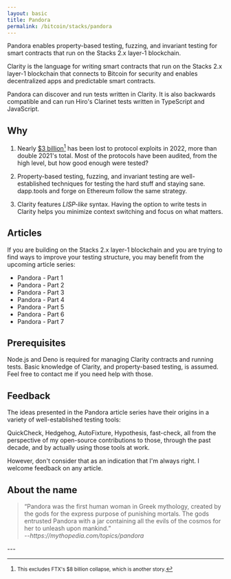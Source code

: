 ```yaml
---
layout: basic
title: Pandora
permalink: /bitcoin/stacks/pandora
---
```


Pandora enables property-based testing, fuzzing, and invariant testing for smart contracts that run on the Stacks 2.x layer-1 blockchain.

Clarity is the language for writing smart contracts that run on the Stacks 2.x layer-1 blockchain that connects to Bitcoin for security and enables decentralized apps and predictable smart contracts.

Pandora can discover and run tests written in Clarity. It is also backwards compatible and can run Hiro's Clarinet tests written in TypeScript and JavaScript.

## Why

1. Nearly [$3 billion](https://www.coindesk.com/layer2/2022/11/03/with-hacks-at-a-record-high-crypto-needs-to-find-better-ways-to-keep-users-safe/)[^1] has been lost to protocol exploits in 2022, more than double 2021's total. Most of the protocols have been audited, from the high level, but how good enough were tested?

2. Property-based testing, fuzzing, and invariant testing are well-established techniques for testing the hard stuff and staying sane. dapp.tools and forge on Ethereum follow the same strategy.

3. Clarity features _LISP-like_ syntax. Having the option to write tests in Clarity helps you minimize context switching and focus on what matters.

## Articles

If you are building on the Stacks 2.x layer-1 blockchain and you are trying to find ways to improve your testing structure, you may benefit from the upcoming article series:

* Pandora - Part 1
* Pandora - Part 2
* Pandora - Part 3
* Pandora - Part 4
* Pandora - Part 5
* Pandora - Part 6
* Pandora - Part 7

## Prerequisites

Node.js and Deno is required for managing Clarity contracts and running tests. Basic knowledge of Clarity, and property-based testing, is assumed. Feel free to contact me if you need help with those.

## Feedback
The ideas presented in the Pandora article series have their origins in a variety of well-established testing tools:

QuickCheck, Hedgehog, AutoFixture, Hypothesis, fast-check, all from the perspective of my open-source contributions to those, through the past decade, and by actually using those tools at work.

However, don't consider that as an indication that I'm always right. I welcome feedback on any article.

## About the name
<blockquote>“Pandora was the first human woman in Greek mythology, created by the gods for the express purpose of punishing mortals. The gods entrusted Pandora with a jar containing all the evils of the cosmos for her to unleash upon mankind.”
  <br>
  <em>--https://mythopedia.com/topics/pandora</em>
</blockquote>

<div>---</div>

[^1]: <small>This excludes FTX's $8 billion collapse, which is another story.</small>
